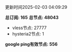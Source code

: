 更新时间2025-02-03 04:09:29

**总订阅: 165**
**总节点: 48043**
- vless节点: 27777
- hysteria2节点: 1

**google ping有效节点: 556**
